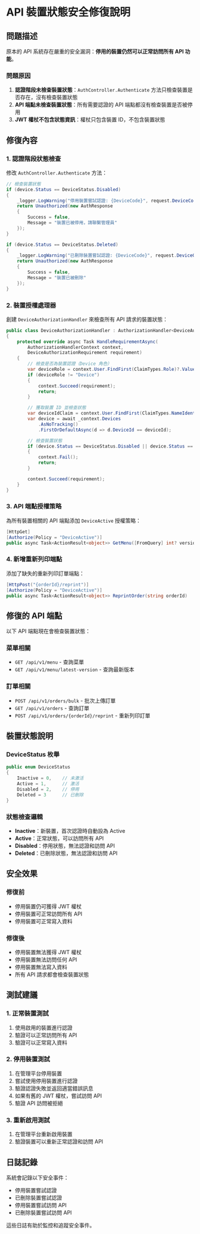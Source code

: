 # API 裝置狀態安全修復說明

## 問題描述

原本的 API 系統存在嚴重的安全漏洞：**停用的裝置仍然可以正常訪問所有 API 功能**。

### 問題原因

1. **認證階段未檢查裝置狀態**：`AuthController.Authenticate` 方法只檢查裝置是否存在，沒有檢查裝置狀態
2. **API 端點未檢查裝置狀態**：所有需要認證的 API 端點都沒有檢查裝置是否被停用
3. **JWT 權杖不包含狀態資訊**：權杖只包含裝置 ID，不包含裝置狀態

## 修復內容

### 1. 認證階段狀態檢查

修改 `AuthController.Authenticate` 方法：

```csharp
// 檢查裝置狀態
if (device.Status == DeviceStatus.Disabled)
{
    _logger.LogWarning("停用裝置嘗試認證: {DeviceCode}", request.DeviceCode);
    return Unauthorized(new AuthResponse
    {
        Success = false,
        Message = "裝置已被停用，請聯繫管理員"
    });
}

if (device.Status == DeviceStatus.Deleted)
{
    _logger.LogWarning("已刪除裝置嘗試認證: {DeviceCode}", request.DeviceCode);
    return Unauthorized(new AuthResponse
    {
        Success = false,
        Message = "裝置已被刪除"
    });
}
```

### 2. 裝置授權處理器

創建 `DeviceAuthorizationHandler` 來檢查所有 API 請求的裝置狀態：

```csharp
public class DeviceAuthorizationHandler : AuthorizationHandler<DeviceAuthorizationRequirement>
{
    protected override async Task HandleRequirementAsync(
        AuthorizationHandlerContext context, 
        DeviceAuthorizationRequirement requirement)
    {
        // 檢查是否為裝置認證（Device 角色）
        var deviceRole = context.User.FindFirst(ClaimTypes.Role)?.Value;
        if (deviceRole != "Device")
        {
            context.Succeed(requirement);
            return;
        }

        // 獲取裝置 ID 並檢查狀態
        var deviceIdClaim = context.User.FindFirst(ClaimTypes.NameIdentifier)?.Value;
        var device = await _context.Devices
            .AsNoTracking()
            .FirstOrDefaultAsync(d => d.DeviceId == deviceId);

        // 檢查裝置狀態
        if (device.Status == DeviceStatus.Disabled || device.Status == DeviceStatus.Deleted)
        {
            context.Fail();
            return;
        }

        context.Succeed(requirement);
    }
}
```

### 3. API 端點授權策略

為所有裝置相關的 API 端點添加 `DeviceActive` 授權策略：

```csharp
[HttpGet]
[Authorize(Policy = "DeviceActive")]
public async Task<ActionResult<object>> GetMenu([FromQuery] int? version)
```

### 4. 新增重新列印端點

添加了缺失的重新列印訂單端點：

```csharp
[HttpPost("{orderId}/reprint")]
[Authorize(Policy = "DeviceActive")]
public async Task<ActionResult<object>> ReprintOrder(string orderId)
```

## 修復的 API 端點

以下 API 端點現在會檢查裝置狀態：

### 菜單相關
- `GET /api/v1/menu` - 查詢菜單
- `GET /api/v1/menu/latest-version` - 查詢最新版本

### 訂單相關
- `POST /api/v1/orders/bulk` - 批次上傳訂單
- `GET /api/v1/orders` - 查詢訂單
- `POST /api/v1/orders/{orderId}/reprint` - 重新列印訂單

## 裝置狀態說明

### DeviceStatus 枚舉
```csharp
public enum DeviceStatus
{
    Inactive = 0,    // 未激活
    Active = 1,      // 激活
    Disabled = 2,    // 停用
    Deleted = 3      // 已刪除
}
```

### 狀態檢查邏輯
- **Inactive**：新裝置，首次認證時自動設為 Active
- **Active**：正常狀態，可以訪問所有 API
- **Disabled**：停用狀態，無法認證和訪問 API
- **Deleted**：已刪除狀態，無法認證和訪問 API

## 安全效果

### 修復前
- 停用裝置仍可獲得 JWT 權杖
- 停用裝置可正常訪問所有 API
- 停用裝置可正常寫入資料

### 修復後
- 停用裝置無法獲得 JWT 權杖
- 停用裝置無法訪問任何 API
- 停用裝置無法寫入資料
- 所有 API 請求都會檢查裝置狀態

## 測試建議

### 1. 正常裝置測試
1. 使用啟用的裝置進行認證
2. 驗證可以正常訪問所有 API
3. 驗證可以正常寫入資料

### 2. 停用裝置測試
1. 在管理平台停用裝置
2. 嘗試使用停用裝置進行認證
3. 驗證認證失敗並返回適當錯誤訊息
4. 如果有舊的 JWT 權杖，嘗試訪問 API
5. 驗證 API 訪問被拒絕

### 3. 重新啟用測試
1. 在管理平台重新啟用裝置
2. 驗證裝置可以重新正常認證和訪問 API

## 日誌記錄

系統會記錄以下安全事件：

- 停用裝置嘗試認證
- 已刪除裝置嘗試認證
- 停用裝置嘗試訪問 API
- 已刪除裝置嘗試訪問 API

這些日誌有助於監控和追蹤安全事件。 